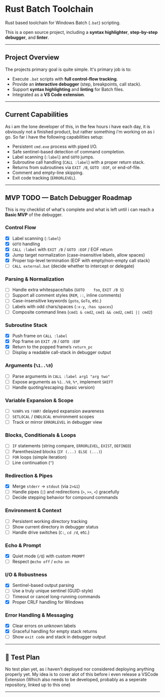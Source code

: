 # Rust Batch Toolchain

Rust based toolchain for Windows Batch (`.bat`) scripting.

This is a open source project, including a **syntax highlighter**, **step-by-step debugger**, and **linter**.

---

## Project Overview

The projects primary goal is quite simple. It's primary job is to:

- Execute `.bat` scripts with **full control-flow tracking**.
- Provide an **interactive debugger** (step, breakpoints, call stack).
- Support **syntax highlighting** and **linting** for Batch files.
- Integrated as a **VS Code extension**.

---

## Current Capabilities

As i am the lone developer of this, in the few hours i have each day, it is obviously not a finished product, but rather something i'm working on as i go. So far i have the following capabilities setup:

- Persistent `cmd.exe` process with piped I/O.
- Safe sentinel-based detection of command completion.
- Label scanning (`:label`) and `GOTO` jumps.
- Subroutine call handling (`CALL :label`) with a proper return stack.
- Returns from subroutines via `EXIT /B`, `GOTO :EOF`, or end-of-file.
- Comment and empty-line skipping.
- Exit code tracking (`ERRORLEVEL`).

---

## MVP TODO — Batch Debugger Roadmap

This is my checklist of what's complete and what is left until i can reach a **Basic MVP** of the debugger.

### Control Flow

- [x] Label scanning (`:label`)
- [x] `GOTO` handling
- [x] `CALL :label` with `EXIT /B` / `GOTO :EOF` / EOF return
- [x] Jump target normalization (case-insensitive labels, allow spaces)
- [x] Proper top-level termination (EOF with empty/non-empty call stack)
- [ ] `CALL external.bat` (decide whether to intercept or delegate)

### Parsing & Normalization

- [ ] Handle extra whitespace/tabs (`GOTO    foo`, `EXIT /B 5`)
- [ ] Support all comment styles (`REM`, `::`, inline comments)
- [ ] Case-insensitive keywords (`goto`, `GoTo`, etc.)
- [ ] Labels with odd chars/spaces (`:x-y`, `:has spaces`)
- [ ] Composite command lines (`cmd1 & cmd2`, `cmd1 && cmd2`, `cmd1 || cmd2`)

### Subroutine Stack

- [x] Push frame on `CALL :label`
- [x] Pop frame on `EXIT /B` / `GOTO :EOF`
- [x] Return to the popped frame’s `return_pc`
- [ ] Display a readable call-stack in debugger output

### Arguments (`%1..%9`)

- [ ] Parse arguments in `CALL :label arg1 "arg two"`
- [ ] Expose arguments as `%1..%9`, `%*`, implement `SHIFT`
- [ ] Handle quoting/escaping (basic version)

### Variable Expansion & Scope

- [ ] `%VAR%` vs `!VAR!` delayed expansion awareness
- [ ] `SETLOCAL` / `ENDLOCAL` environment scopes
- [ ] Track or mirror `ERRORLEVEL` in debugger view

### Blocks, Conditionals & Loops

- [ ] `IF` statements (string compare, `ERRORLEVEL`, `EXIST`, `DEFINED`)
- [ ] Parenthesized blocks (`IF (...) ELSE (...)`)
- [ ] `FOR` loops (simple iteration)
- [ ] Line continuation (`^`)

### Redirection & Pipes

- [x] Merge `stderr` → `stdout` (via `2>&1`)
- [ ] Handle pipes (`|`) and redirections (`>`, `>>`, `<`) gracefully
- [ ] Decide stepping behavior for compound commands

### Environment & Context

- [ ] Persistent working directory tracking
- [ ] Show current directory in debugger status
- [ ] Handle drive switches (`C:`, `cd /d`, etc.)

### Echo & Prompt

- [x] Quiet mode (`/Q`) with custom `PROMPT`
- [ ] Respect `@echo off` / `echo on`

### I/O & Robustness

- [x] Sentinel-based output parsing
- [ ] Use a truly unique sentinel (GUID-style)
- [ ] Timeout or cancel long-running commands
- [x] Proper CRLF handling for Windows

### Error Handling & Messaging

- [x] Clear errors on unknown labels
- [x] Graceful handling for empty stack returns
- [ ] Show `exit code` and stack in debugger output

---

## 🧪 Test Plan

No test plan yet, as i haven't deployed nor considered deploying anything properly yet.
My idea is to cover alot of this before i even release a VSCode Extension (Which also needs to be developed, probably as a seperate repository, linked up to this one)

---
